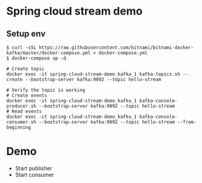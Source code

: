 # Spring cloud stream demo

## Setup env

    $ curl -sSL https://raw.githubusercontent.com/bitnami/bitnami-docker-kafka/master/docker-compose.yml > docker-compose.yml
    $ docker-compose up -d

    # Create topic
    docker exec -it spring-cloud-stream-demo_kafka_1 kafka-topics.sh --create --bootstrap-server kafka:9092 --topic hello-stream
    
    # Verify the topic is working
    # Create events
    docker exec -it spring-cloud-stream-demo_kafka_1 kafka-console-producer.sh --bootstrap-server kafka:9092 --topic hello-stream
    # Read events
    docker exec -it spring-cloud-stream-demo_kafka_1 kafka-console-consumer.sh --bootstrap-server kafka:9092 --topic hello-stream --from-beginning

# Demo
* Start publisher
* Start consumer